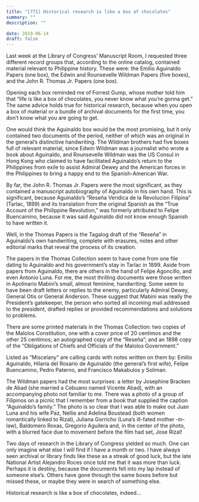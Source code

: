 ```yaml
---
title: "[771] Historical research is like a box of chocolates"
summary: ""
description: ""

date: 2019-06-14
draft: false
---
```


Last week at the Library of Congress’ Manuscript Room, I requested three different record groups that, according to the online catalog, contained material relevant to Philippine history. These were: the Emilio Aguinaldo Papers (one box), the Edwin and Rounsevelle Wildman Papers (five boxes), and the John R. Thomas Jr. Papers (one box).

Opening each box reminded me of Forrest Gump, whose mother told him that “life is like a box of chocolates, you never know what you’re gonna get.” The same advice holds true for historical research, because when you open a box of material or a bundle of archival documents for the first time, you don’t know what you are going to get.

One would think the Aguinaldo box would be the most promising, but it only contained two documents of the period, neither of which was an original in the general’s distinctive handwriting. The Wildman brothers had five boxes full of relevant material, since Edwin Wildman was a journalist who wrote a book about Aguinaldo, and Rounsevelle Wildman was the US Consul in Hong Kong who claimed to have facilitated Aguinaldo’s return to the Philippines from exile to assist Admiral Dewey and the American forces in the Philippines to bring a happy end to the Spanish-American War.

By far, the John R. Thomas Jr. Papers were the most significant, as they contained a manuscript autobiography of Aguinaldo in his own hand. This is significant, because Aguinaldo’s “Reseña Veridica de la Revolucion Filipina” (Tarlac, 1899) and its translation from the original Spanish as the “True Account of the Philippine Revolution,” was formerly attributed to Felipe Buencamino, because it was said Aguinaldo did not know enough Spanish to have written it.

Well, in the Thomas Papers is the Tagalog draft of the “Reseña” in Aguinaldo’s own handwriting, complete with erasures, notes and other editorial marks that reveal the process of its creation.

The papers in the Thomas Collection seem to have come from one file dating to Aguinaldo and his government’s stay in Tarlac in 1899. Aside from papers from Aguinaldo, there are others in the hand of Felipe Agoncillo, and even Antonio Luna. For me, the most thrilling documents were those written in Apolinario Mabini’s small, almost feminine, handwriting. Some seem to have been draft letters or replies to the enemy, particularly Admiral Dewey, General Otis or General Anderson. These suggest that Mabini was really the President’s gatekeeper, the person who sorted all incoming mail addressed to the president, drafted replies or provided recommendations and solutions to problems.

There are some printed materials in the Thomas Collection: two copies of the Malolos Constitution, one with a cover price of 20 centimos and the other 25 centimos; an autographed copy of the “Reseña”; and an 1898 copy of the “Obligations of Chiefs and Officials of the Malolos Government.”

Listed as “Miscelany” are calling cards with notes written on them by: Emilio Aguinaldo, Hilaria del Rosario de Aguinaldo (the general’s first wife), Felipe Buencamino, Pedro Paterno, and Francisco Makabulos y Soliman.

The Wildman papers had the most surprises: a letter by Josephine Bracken de Abad (she married a Cebuano named Vicente Abad), with an accompanying photo not familiar to me. There was a photo of a group of Filipinos on a picnic that I remember from a book that supplied the caption “Aguinaldo’s family.” The photo is so clear that I was able to make out Juan Luna and his wife Paz, Nellie and Adelina Boustead (both women romantically linked to Rizal), Juliana Gorricho (Luna’s ill-fated mother -in-law), Baldomero Roxas, Gregorio Aguilera and, in the center of the photo, with a blurred face due to movement before the film had set, Jose Rizal!

Two days of research in the Library of Congress yielded so much. One can only imagine what else I will find if I have a month or two. I have always seen archival or library finds like these as a streak of good luck, but the late National Artist Alejandro Roces once told me that it was more than luck. Perhaps it is destiny, because the documents fell into my lap instead of someone else’s. Others have gone through the same boxes before but missed these, or maybe they were in search of something else.

Historical research is like a box of chocolates, indeed…
